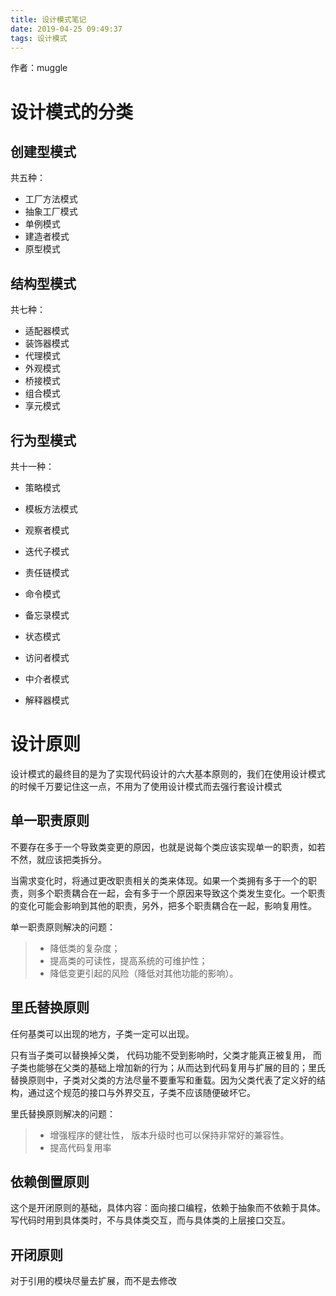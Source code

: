 ```yaml
---
title: 设计模式笔记
date: 2019-04-25 09:49:37
tags: 设计模式
---
```


作者：muggle

# 设计模式的分类

## 创建型模式

共五种：

- 工厂方法模式
- 抽象工厂模式
- 单例模式
- 建造者模式
- 原型模式

<!--more-->

## 结构型模式

共七种：

- 适配器模式
- 装饰器模式
- 代理模式
- 外观模式
- 桥接模式
- 组合模式
- 享元模式

## 行为型模式

共十一种：

- 策略模式

- 模板方法模式

- 观察者模式

- 迭代子模式

- 责任链模式

- 命令模式

- 备忘录模式

- 状态模式

- 访问者模式

- 中介者模式

- 解释器模式
# 设计原则

设计模式的最终目的是为了实现代码设计的六大基本原则的，我们在使用设计模式的时候千万要记住这一点，不用为了使用设计模式而去强行套设计模式

## 单一职责原则

不要存在多于一个导致类变更的原因，也就是说每个类应该实现单一的职责，如若不然，就应该把类拆分。

当需求变化时，将通过更改职责相关的类来体现。如果一个类拥有多于一个的职责，则多个职责耦合在一起，会有多于一个原因来导致这个类发生变化。一个职责的变化可能会影响到其他的职责，另外，把多个职责耦合在一起，影响复用性。

单一职责原则解决的问题：

> - 降低类的复杂度；
> - 提高类的可读性，提高系统的可维护性；
> - 降低变更引起的风险（降低对其他功能的影响）。

## 里氏替换原则

任何基类可以出现的地方，子类一定可以出现。

只有当子类可以替换掉父类， 代码功能不受到影响时，父类才能真正被复用， 而子类也能够在父类的基础上增加新的行为；从而达到代码复用与扩展的目的；里氏替换原则中，子类对父类的方法尽量不要重写和重载。因为父类代表了定义好的结构，通过这个规范的接口与外界交互，子类不应该随便破坏它。

里氏替换原则解决的问题：

> - 增强程序的健壮性， 版本升级时也可以保持非常好的兼容性。
> - 提高代码复用率

## 依赖倒置原则

这个是开闭原则的基础，具体内容：面向接口编程，依赖于抽象而不依赖于具体。写代码时用到具体类时，不与具体类交互，而与具体类的上层接口交互。

## 开闭原则

对于引用的模块尽量去扩展，而不是去修改